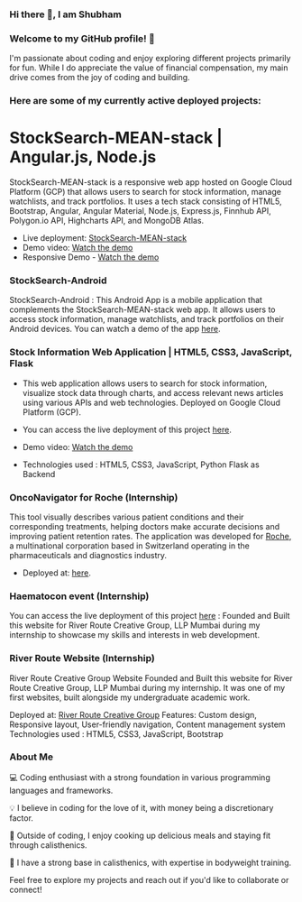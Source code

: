 ### Hi there 👋, I am Shubham

### Welcome to my GitHub profile! 👋
I'm passionate about coding and enjoy exploring different projects primarily for fun. While I do appreciate the value of financial compensation, my main drive comes from the joy of coding and building.

### Here are some of my currently active deployed projects:

# StockSearch-MEAN-stack | Angular.js, Node.js

StockSearch-MEAN-stack is a responsive web app hosted on Google Cloud Platform (GCP) that allows users to search for stock information, manage watchlists, and track portfolios. 
It uses a tech stack consisting of HTML5, Bootstrap, Angular, Angular Material, Node.js, Express.js, Finnhub API, Polygon.io API, Highcharts API, and MongoDB Atlas.

- Live deployment: [StockSearch-MEAN-stack](https://shubhie22.wm.r.appspot.com/)
- Demo video: [Watch the demo](https://drive.google.com/file/d/1mWc04X7vy8GwKkTgFgsLHIKvuCygMoro/view?usp=sharing)
- Responsive Demo - [Watch the demo](https://drive.google.com/file/d/17z5bImuNK6So0WQ0mdNiFz0bGUj-sEZR/view?usp=sharing)


### StockSearch-Android
StockSearch-Android : This Android App is a mobile application that complements the StockSearch-MEAN-stack web app.
It allows users to access stock information, manage watchlists, and track portfolios on their Android devices. 
You can watch a demo of the app [here](https://drive.google.com/file/d/1QR7oBQsvEGCKmPzjUmlVBwrVjbzIpyeZ/view?usp=sharing).


### Stock Information Web Application | HTML5, CSS3, JavaScript, Flask
- This web application allows users to search for stock information, visualize stock data through charts, and access relevant news articles using various APIs and web technologies. Deployed on Google Cloud Platform (GCP). 
- You can access the live deployment of this project [here](https://shubh22022001.wm.r.appspot.com/).
- Demo video: [Watch the demo](https://drive.google.com/file/d/12Pmdc2FXQZTXS3JNwTU16ug1YSArIrwz/view?usp=sharing)

- Technologies used : HTML5, CSS3, JavaScript, Python Flask as Backend

### OncoNavigator for Roche (Internship)
This tool visually describes various patient conditions and their corresponding treatments, helping doctors make accurate decisions and improving patient retention rates. 
The application was developed for [Roche](https://www.roche.com/), a multinational corporation based in Switzerland operating in the pharmaceuticals and diagnostics industry. 
- Deployed at: [here](https://test.onconavigator.in/).

### Haematocon event (Internship)
You can access the live deployment of this project [here](https://haematocon2023.com/) : 
Founded and Built this website for River Route Creative Group, LLP Mumbai during my internship to showcase my skills and interests in web development.

### River Route Website (Internship)
River Route Creative Group Website
Founded and Built this website for River Route Creative Group, LLP Mumbai during my internship. It was one of my first websites, built alongside my undergraduate academic work.

Deployed at: [River Route Creative Group](https://www.riverroute.in/)
Features: Custom design, Responsive layout, User-friendly navigation, Content management system
Technologies used :  HTML5, CSS3, JavaScript, Bootstrap

### About Me
💻 Coding enthusiast with a strong foundation in various programming languages and frameworks.


💡 I believe in coding for the love of it, with money being a discretionary factor.


🥑 Outside of coding, I enjoy cooking up delicious meals and staying fit through calisthenics.


💪 I have a strong base in calisthenics, with expertise in bodyweight training.


Feel free to explore my projects and reach out if you'd like to collaborate or connect!
